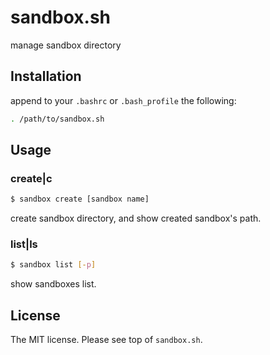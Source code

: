 # sandbox.sh

manage sandbox directory

## Installation

append to your `.bashrc` or `.bash_profile` the following:

```sh
. /path/to/sandbox.sh
```

## Usage

### create|c

```sh
$ sandbox create [sandbox name]
```

create sandbox directory, and show created sandbox's path.

### list|ls

```sh
$ sandbox list [-p]
```

show sandboxes list.

## License

The MIT license. Please see top of `sandbox.sh`.
